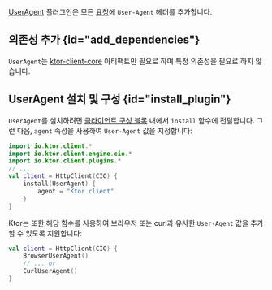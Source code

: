 [//]: # (title: 사용자 에이전트)

<primary-label ref="client-plugin"/>

[UserAgent](https://api.ktor.io/ktor-client/ktor-client-core/io.ktor.client.plugins/-user-agent) 플러그인은 모든 [요청](client-requests.md)에 `User-Agent` 헤더를 추가합니다.

## 의존성 추가 {id="add_dependencies"}

`UserAgent`는 [ktor-client-core](client-dependencies.md) 아티팩트만 필요로 하며 특정 의존성을 필요로 하지 않습니다.

## UserAgent 설치 및 구성 {id="install_plugin"}

`UserAgent`를 설치하려면 [클라이언트 구성 블록](client-create-and-configure.md#configure-client) 내에서 `install` 함수에 전달합니다. 그런 다음, `agent` 속성을 사용하여 `User-Agent` 값을 지정합니다:

```kotlin
import io.ktor.client.*
import io.ktor.client.engine.cio.*
import io.ktor.client.plugins.*
// ...
val client = HttpClient(CIO) {
    install(UserAgent) {
        agent = "Ktor client"
    }
}
```

Ktor는 또한 해당 함수를 사용하여 브라우저 또는 curl과 유사한 `User-Agent` 값을 추가할 수 있도록 지원합니다:

```kotlin
val client = HttpClient(CIO) {
    BrowserUserAgent()
    // ... or
    CurlUserAgent()
}